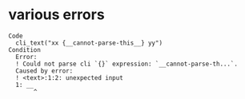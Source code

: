 # various errors

    Code
      cli_text("xx {__cannot-parse-this__} yy")
    Condition
      Error:
      ! Could not parse cli `{}` expression: `__cannot-parse-th...`.
      Caused by error:
      ! <text>:1:2: unexpected input
      1: __
           ^

